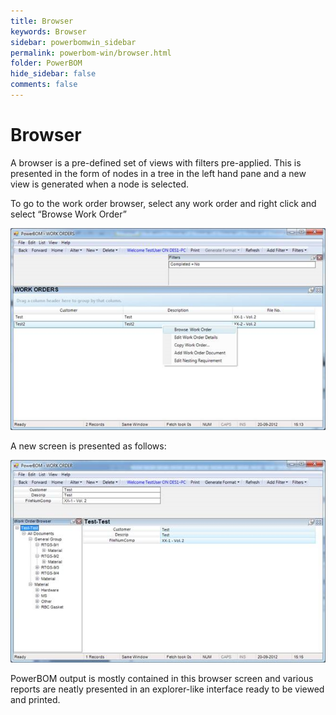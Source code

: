 ```yaml
---
title: Browser
keywords: Browser
sidebar: powerbomwin_sidebar
permalink: powerbom-win/browser.html
folder: PowerBOM
hide_sidebar: false
comments: false
---
```


# Browser

A browser is a pre-defined set of views with filters pre-applied. This is presented in the form of nodes in a tree in the left hand pane and a new view is generated when a node is selected.

To go to the work order browser, select any work order and right click and select “Browse Work Order”


![](/images/browser-work-order.png)

A new screen is presented as follows:

![](/images/browser-new-screen.png)

PowerBOM output is mostly contained in this browser screen and various reports are neatly presented in an explorer-like interface ready to be viewed and printed.
